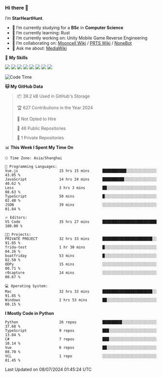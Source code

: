 ### Hi there 👋

I’m **StarHeartHunt**.

- 🏫 I’m currently studying for a **BSc** in **Computer Science**
- 🌱 I’m currently learning: Rust
- 🔭 I’m currently working on: Unity Mobile Game Reverse Engineering
- 👯 I’m collaborating on: [Mooncell Wiki](https://fgo.wiki/) / [PRTS Wiki](http://prts.wiki/) / [NoneBot](https://github.com/nonebot)
- 💬 Ask me about: [MediaWiki](https://www.mediawiki.org)

🌟 **My Skills**

![](https://img.shields.io/badge/-Python-3e74a2?style=flat-square&logo=Python&logoColor=fff)
![](https://img.shields.io/badge/-Node.js-339933?style=flat-square&logo=node.js&logoColor=fff)
![](https://img.shields.io/badge/-Vue-4fc08d?style=flat-square&logo=vue.js&logoColor=fff)
![](https://img.shields.io/badge/-React-2d98ce?style=flat-square&logo=React&logoColor=fff)
![](https://img.shields.io/badge/-TypeScript-3178C6?style=flat-square&logo=TypeScript&logoColor=fff)
![](https://img.shields.io/badge/-Docker-2496ED?style=flat-square&logo=Docker&logoColor=fff)
![](https://img.shields.io/badge/-Linux-000000?style=flat-square&logo=Linux&logoColor=fff)
![](https://img.shields.io/badge/-Dotnet-512bd4?style=flat-square&logo=.net&logoColor=fff)

<!--START_SECTION:waka-->
![Code Time](http://img.shields.io/badge/Code%20Time-1%2C188%20hrs%209%20mins-blue)

**🐱 My GitHub Data** 

> 📦 39.2 kB Used in GitHub's Storage 
 > 
> 🏆 627 Contributions in the Year 2024
 > 
> 🚫 Not Opted to Hire
 > 
> 📜 46 Public Repositories 
 > 
> 🔑 1 Private Repositories 
 > 
📊 **This Week I Spent My Time On** 

```text
🕑︎ Time Zone: Asia/Shanghai

💬 Programming Languages: 
Vue.js                   15 hrs 15 mins      ███████████░░░░░░░░░░░░░░   43.05 % 
JavaScript               14 hrs 24 mins      ██████████░░░░░░░░░░░░░░░   40.62 % 
Less                     3 hrs 3 mins        ██░░░░░░░░░░░░░░░░░░░░░░░   08.63 % 
TypeScript               50 mins             █░░░░░░░░░░░░░░░░░░░░░░░░   02.40 % 
JSON                     39 mins             ░░░░░░░░░░░░░░░░░░░░░░░░░   01.84 % 

🔥 Editors: 
VS Code                  35 hrs 27 mins      █████████████████████████   100.00 % 

🐱‍💻 Projects: 
PRIVATE PROJECT          32 hrs 33 mins      ███████████████████████░░   91.85 % 
frida-test               1 hr 30 mins        █░░░░░░░░░░░░░░░░░░░░░░░░   04.26 % 
boatfriday               53 mins             █░░░░░░░░░░░░░░░░░░░░░░░░   02.50 % 
ODPy                     15 mins             ░░░░░░░░░░░░░░░░░░░░░░░░░   00.71 % 
r0capture                14 mins             ░░░░░░░░░░░░░░░░░░░░░░░░░   00.67 % 

💻 Operating System: 
Mac                      32 hrs 33 mins      ███████████████████████░░   91.85 % 
Windows                  2 hrs 53 mins       ██░░░░░░░░░░░░░░░░░░░░░░░   08.15 % 
```

**I Mostly Code in Python** 

```text
Python                   26 repos            █████████░░░░░░░░░░░░░░░░   37.68 % 
TypeScript               9 repos             ███░░░░░░░░░░░░░░░░░░░░░░   13.04 % 
C#                       7 repos             ███░░░░░░░░░░░░░░░░░░░░░░   10.14 % 
Vue                      6 repos             ██░░░░░░░░░░░░░░░░░░░░░░░   08.70 % 
VCL                      1 repo              ░░░░░░░░░░░░░░░░░░░░░░░░░   01.45 % 
```




 Last Updated on 08/07/2024 01:45:24 UTC
<!--END_SECTION:waka-->
